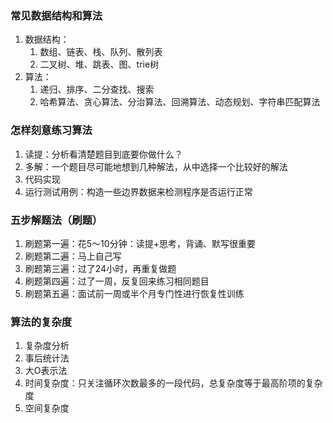 ### 常见数据结构和算法
1. 数据结构：
   1. 数组、链表、栈、队列、散列表
   2. 二叉树、堆、跳表、图、trie树
2. 算法：
   1. 递归、排序、二分查找、搜索
   2. 哈希算法、贪心算法、分治算法、回溯算法、动态规划、字符串匹配算法

### 怎样刻意练习算法
1. 读提：分析看清楚题目到底要你做什么？
2. 多解：一个题目尽可能地想到几种解法，从中选择一个比较好的解法
3. 代码实现
4. 运行测试用例：构造一些边界数据来检测程序是否运行正常

### 五步解题法（刷题）
1. 刷题第一遍：花5～10分钟：读提+思考，背诵、默写很重要
2. 刷题第二遍：马上自己写
3. 刷题第三遍：过了24小时，再重复做题
4. 刷题第四遍：过了一周，反复回来练习相同题目
5. 刷题第五遍：面试前一周或半个月专门性进行恢复性训练

### 算法的复杂度
1. 复杂度分析
2. 事后统计法
3. 大O表示法
4. 时间复杂度：只关注循环次数最多的一段代码，总复杂度等于最高阶项的复杂度
5. 空间复杂度
